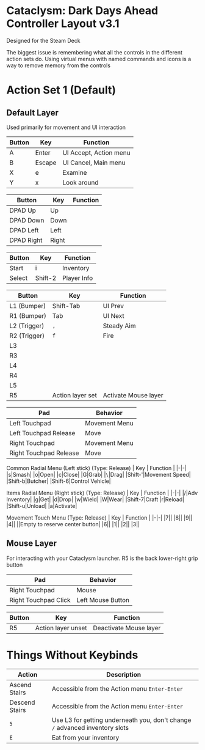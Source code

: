 # Cataclysm: Dark Days Ahead Controller Layout v3.1

Designed for the Steam Deck

The biggest issue is remembering what all the controls in the different action sets do. Using virtual menus with named commands and icons is a way to remove memory from the controls

# Action Set 1 (Default)
## Default Layer
Used primarily for movement and UI interaction

| Button | Key | Function |
|-|-|-|
|A|Enter|UI Accept, Action menu|
|B|Escape|UI Cancel, Main menu|
|X|e|Examine|
|Y|x|Look around|

| Button | Key | Function |
|-|-|-|
|DPAD Up|Up||
|DPAD Down|Down||
|DPAD Left|Left||
|DPAD Right|Right||

| Button | Key | Function |
|-|-|-|
|Start|i|Inventory|
|Select|Shift-2|Player Info|

| Button | Key | Function |
|-|-|-|
|L1 (Bumper)|Shift-Tab|UI Prev|
|R1 (Bumper)|Tab|UI Next|
|L2 (Trigger)|`,`|Steady Aim|
|R2 (Trigger)|`f`|Fire|
|L3||
|R3||
|L4|||
|R4|||
|L5|||
|R5|Action layer set|Activate Mouse layer|

|Pad|Behavior|
|-|-|
|Left Touchpad|Movement Menu|
|Left Touchpad Release|Move|
|Right Touchpad|Movement Menu|
|Right Touchpad Release|Move|

Common Radial Menu (Left stick) (Type: Release)
| Key | Function |
|-|-|
|s|Smash|
|o|Open|
|c|Close|
|G|Grab|
|`\`|Drag|
|Shift-'|Movement Speed|
|Shift-b|Butcher|
|Shift-6|Control Vehicle|

Items Radial Menu (Right stick) (Type: Release)
| Key | Function |
|-|-|
|/|Adv Inventory|
|g|Get|
|d|Drop|
|w|Wield|
|W|Wear|
|Shift-7|Craft
|r|Reload|
|Shift-u|Unload|
|a|Activate|

Movement Touch Menu  (Type: Release)
| Key | Function |
|-|-|
|7||
|8||
|9||
|4||
||Empty to reserve center button|
|6||
|1||
|2||
|3||

## Mouse Layer
For interacting with your Cataclysm launcher. R5 is the back lower-right grip button

|Pad|Behavior|
|-|-|
|Right Touchpad|Mouse|
|Right Touchpad Click|Left Mouse Button|

| Button | Key | Function |
|-|-|-|
|R5|Action layer unset|Deactivate Mouse layer|

# Things Without Keybinds

|Action|Description|
|-|-|
|Ascend Stairs|Accessible from the Action menu `Enter-Enter`|
|Descend Stairs|Accessible from the Action menu `Enter-Enter`|
|`5`|Use L3 for `g`etting underneath you, don't change `/` advanced inventory slots|
|`E`|Eat from your inventory|

